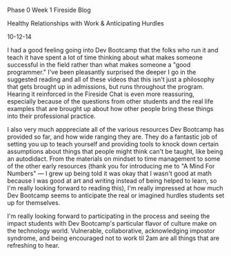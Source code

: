 Phase 0 Week 1 Fireside Blog

Healthy Relationships with Work & Anticipating Hurdles

10-12-14

I had a good feeling going into Dev Bootcamp that the folks who run it and teach it have spent a lot of time thinking about what makes someone successful in the field rather than what makes someone a "good programmer." I've been pleasantly surprised the deeper I go in the suggested reading and all of these videos that this isn't just a philosophy that gets brought up in admissions, but runs throughout the program. Hearing it reinforced in the Fireside Chat is even more reassuring, especially because of the questions from other students and the real life examples that are brought up about how other people bring these things into their professional practice.

I also very much apppreciate all of the various resources Dev Bootcamp has provided so far, and how wide ranging they are. They do a fantastic job of setting you up to teach yourself and providing tools to knock down certain assumptions about things that people might think can't be taught, like being an autodidact. From the materials on mindset to time management to some of the other early resources (thank you for introducing me to "A Mind For Numbers" — I grew up being told it was okay that I wasn't good at math because I was good at art and writing instead of being helped to learn, so I'm really looking forward to reading this), I'm really impressed at how much Dev Bootcamp seems to anticipate the real or imagined hurdles students set up for themselves.

I'm really looking forward to participating in the process and seeing the impact students with Dev Bootcamp's particular flavor of culture make on the technology world. Vulnerable, collaborative, acknowledging impostor syndrome, and being encouraged not to work til 2am are all things that are refreshing to hear.


